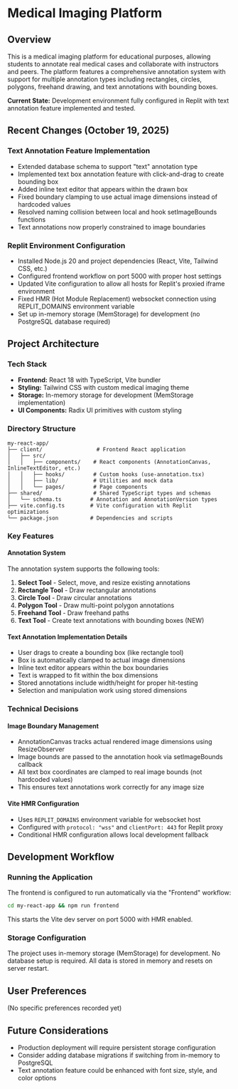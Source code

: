 # Medical Imaging Platform

## Overview

This is a medical imaging platform for educational purposes, allowing students to annotate real medical cases and collaborate with instructors and peers. The platform features a comprehensive annotation system with support for multiple annotation types including rectangles, circles, polygons, freehand drawing, and text annotations with bounding boxes.

**Current State:** Development environment fully configured in Replit with text annotation feature implemented and tested.

## Recent Changes (October 19, 2025)

### Text Annotation Feature Implementation
- Extended database schema to support "text" annotation type
- Implemented text box annotation feature with click-and-drag to create bounding box
- Added inline text editor that appears within the drawn box
- Fixed boundary clamping to use actual image dimensions instead of hardcoded values
- Resolved naming collision between local and hook setImageBounds functions
- Text annotations now properly constrained to image boundaries

### Replit Environment Configuration
- Installed Node.js 20 and project dependencies (React, Vite, Tailwind CSS, etc.)
- Configured frontend workflow on port 5000 with proper host settings
- Updated Vite configuration to allow all hosts for Replit's proxied iframe environment
- Fixed HMR (Hot Module Replacement) websocket connection using REPLIT_DOMAINS environment variable
- Set up in-memory storage (MemStorage) for development (no PostgreSQL database required)

## Project Architecture

### Tech Stack
- **Frontend:** React 18 with TypeScript, Vite bundler
- **Styling:** Tailwind CSS with custom medical imaging theme
- **Storage:** In-memory storage for development (MemStorage implementation)
- **UI Components:** Radix UI primitives with custom styling

### Directory Structure
```
my-react-app/
├── client/                 # Frontend React application
│   ├── src/
│   │   ├── components/    # React components (AnnotationCanvas, InlineTextEditor, etc.)
│   │   ├── hooks/         # Custom hooks (use-annotation.tsx)
│   │   ├── lib/           # Utilities and mock data
│   │   └── pages/         # Page components
├── shared/                # Shared TypeScript types and schemas
│   └── schema.ts         # Annotation and AnnotationVersion types
├── vite.config.ts        # Vite configuration with Replit optimizations
└── package.json          # Dependencies and scripts
```

### Key Features

#### Annotation System
The annotation system supports the following tools:
1. **Select Tool** - Select, move, and resize existing annotations
2. **Rectangle Tool** - Draw rectangular annotations
3. **Circle Tool** - Draw circular annotations  
4. **Polygon Tool** - Draw multi-point polygon annotations
5. **Freehand Tool** - Draw freehand paths
6. **Text Tool** - Create text annotations with bounding boxes (NEW)

#### Text Annotation Implementation Details
- User drags to create a bounding box (like rectangle tool)
- Box is automatically clamped to actual image dimensions
- Inline text editor appears within the box boundaries
- Text is wrapped to fit within the box dimensions
- Stored annotations include width/height for proper hit-testing
- Selection and manipulation work using stored dimensions

### Technical Decisions

#### Image Boundary Management
- AnnotationCanvas tracks actual rendered image dimensions using ResizeObserver
- Image bounds are passed to the annotation hook via setImageBounds callback
- All text box coordinates are clamped to real image bounds (not hardcoded values)
- This ensures text annotations work correctly for any image size

#### Vite HMR Configuration
- Uses `REPLIT_DOMAINS` environment variable for websocket host
- Configured with `protocol: "wss"` and `clientPort: 443` for Replit proxy
- Conditional HMR configuration allows local development fallback

## Development Workflow

### Running the Application
The frontend is configured to run automatically via the "Frontend" workflow:
```bash
cd my-react-app && npm run frontend
```
This starts the Vite dev server on port 5000 with HMR enabled.

### Storage Configuration
The project uses in-memory storage (MemStorage) for development. No database setup is required. All data is stored in memory and resets on server restart.

## User Preferences
(No specific preferences recorded yet)

## Future Considerations
- Production deployment will require persistent storage configuration
- Consider adding database migrations if switching from in-memory to PostgreSQL
- Text annotation feature could be enhanced with font size, style, and color options

